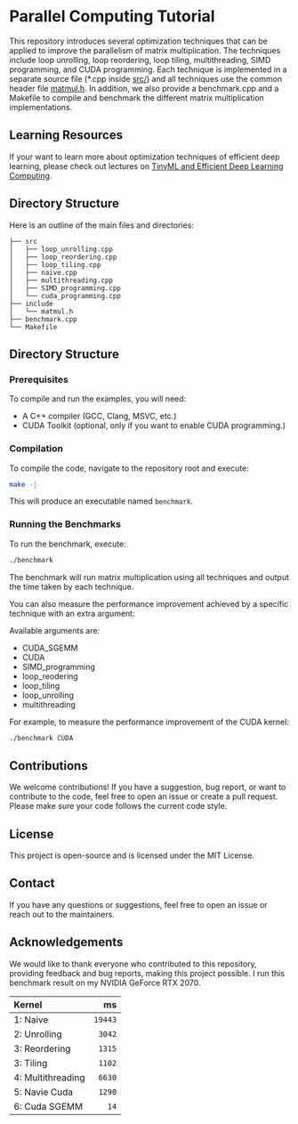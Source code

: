 # Parallel Computing Tutorial

This repository introduces several optimization techniques that can be applied to improve the parallelism of matrix multiplication. The techniques include loop unrolling, loop reordering, loop tiling, multithreading, SIMD programming, and CUDA programming. Each technique is implemented in a separate source file (*.cpp inside [src/](src/)) and all techniques use the common header file [matmul.h](include/matmul.h). In addition, we also provide a benchmark.cpp and a Makefile to compile and benchmark the different matrix multiplication implementations.

## Learning Resources

If your want to learn more about optimization techniques of efficient deep learning, please check out lectures on [TinyML and Efficient Deep Learning Computing](https://efficientml.ai/).

## Directory Structure

Here is an outline of the main files and directories:

```ccs
├── src
│   ├── loop_unrolling.cpp
│   ├── loop_reordering.cpp
│   ├── loop_tiling.cpp
│   ├── naive.cpp
│   ├── multithreading.cpp
│   ├── SIMD_programming.cpp
│   └── cuda_programming.cpp
├── include
│   └── matmul.h
├── benchmark.cpp
└── Makefile
```

## Directory Structure

### Prerequisites

To compile and run the examples, you will need:

* A C++ compiler (GCC, Clang, MSVC, etc.)
* CUDA Toolkit (optional, only if you want to enable CUDA programming.)

### Compilation

To compile the code, navigate to the repository root and execute:

```bash
make -j
```

This will produce an executable named `benchmark`.

### Running the Benchmarks

To run the benchmark, execute:

```bash
./benchmark
```

The benchmark will run matrix multiplication using all techniques and output the time taken by each technique.

You can also measure the performance improvement achieved by a specific technique with an extra argument:

Available arguments are:

* CUDA_SGEMM
* CUDA
* SIMD_programming
* loop_reodering
* loop_tiling
* loop_unrolling
* multithreading

For example, to measure the performance improvement of the CUDA kernel:

```bash
./benchmark CUDA
```

## Contributions

We welcome contributions! If you have a suggestion, bug report, or want to contribute to the code, feel free to open an issue or create a pull request. Please make sure your code follows the current code style.

## License

This project is open-source and is licensed under the MIT License.

## Contact

If you have any questions or suggestions, feel free to open an issue or reach out to the maintainers.

## Acknowledgements

We would like to thank everyone who contributed to this repository, providing feedback and bug reports, making this project possible. I run this benchmark result on my NVIDIA GeForce RTX 2070.

<!-- benchmark_results -->
| Kernel                              |  ms |
|:------------------------------------|----------:|
| 1: Naive                            |   `19443` |
| 2: Unrolling                        |  `3042`   |
| 3: Reordering                       |  `1315`   |
| 3: Tiling                           |  `1102`   |
| 4: Multithreading                   |  `6630`   |
| 5: Navie Cuda                       | `1290`    |
| 6: Cuda SGEMM                       | `14`      |

<!-- benchmark_results -->